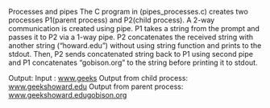 Processes and pipes
The C program in (pipes_processes.c) creates two processes P1(parent process) and P2(child process). A 2-way communication is created using pipe. P1 takes a string from the prompt and passes it to P2 via a 1-way pipe. P2 concatenates the received string with another string (“howard.edu”) without using string function and prints to the stdout. Then, P2 sends concatenated string back to P1 using second pipe and P1 concatenates “gobison.org” to the string before printing it to stdout.

Output:
Input : www.geeks
Output from child process: www.geekshoward.edu
Output from parent process: www.geekshoward.edugobison.org
